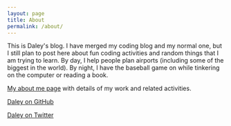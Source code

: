 ```yaml
---
layout: page
title: About
permalink: /about/
---
```


This is Daley's blog. I have merged my coding blog and my normal one, but I still plan to post here about fun coding activities and random things that I am trying to learn. By day, I help people plan airports (including some of the biggest in the world). By night, I have the baseball game on while tinkering on the computer or reading a book.

[My about me page](https://daleym.ca "My about me page") with details of my work and related activities.

[Daley on GitHub](https://github.com/lingwhatics "Daley on GitHub")

[Daley on Twitter](https://twitter.com/lingwhatics "Daley on Twitter")
